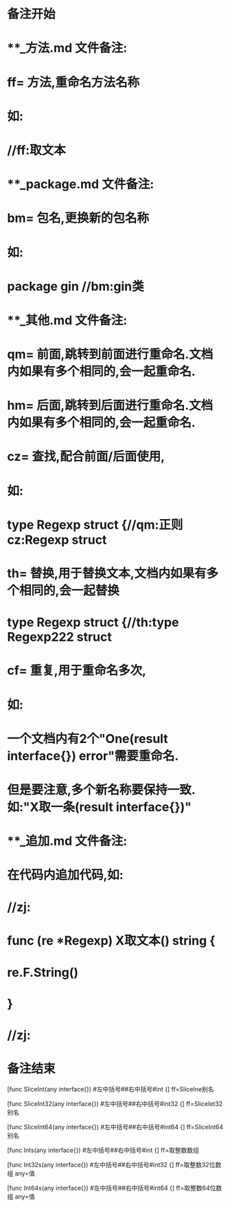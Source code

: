 # 备注开始
# **_方法.md 文件备注:
# ff= 方法,重命名方法名称
# 如:
# //ff:取文本

# **_package.md 文件备注:
# bm= 包名,更换新的包名称 
# 如: 
# package gin //bm:gin类

# **_其他.md 文件备注:
# qm= 前面,跳转到前面进行重命名.文档内如果有多个相同的,会一起重命名.
# hm= 后面,跳转到后面进行重命名.文档内如果有多个相同的,会一起重命名.
# cz= 查找,配合前面/后面使用,
# 如:
# type Regexp struct {//qm:正则 cz:Regexp struct
#
# th= 替换,用于替换文本,文档内如果有多个相同的,会一起替换
# type Regexp struct {//th:type Regexp222 struct
#
# cf= 重复,用于重命名多次,
# 如: 
# 一个文档内有2个"One(result interface{}) error"需要重命名.
# 但是要注意,多个新名称要保持一致. 如:"X取一条(result interface{})"

# **_追加.md 文件备注:
# 在代码内追加代码,如:
# //zj:
# func (re *Regexp) X取文本() string { 
#    re.F.String()
# }
# //zj:
# 备注结束

[func SliceInt(any interface{}) #左中括号##右中括号#int {]
ff=SliceIne别名

[func SliceInt32(any interface{}) #左中括号##右中括号#int32 {]
ff=SliceIet32别名

[func SliceInt64(any interface{}) #左中括号##右中括号#int64 {]
ff=SliceInt64别名

[func Ints(any interface{}) #左中括号##右中括号#int {]
ff=取整数数组

[func Int32s(any interface{}) #左中括号##右中括号#int32 {]
ff=取整数32位数组
any=值

[func Int64s(any interface{}) #左中括号##右中括号#int64 {]
ff=取整数64位数组
any=值
